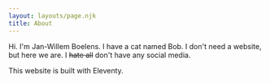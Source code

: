 ```yaml
---
layout: layouts/page.njk
title: About
---
```


Hi. I'm Jan-Willem Boelens. I have a cat named Bob. I don't need a website, but here we are. I <s>hate all</s> don't have any social media.

This website is built with Eleventy.
